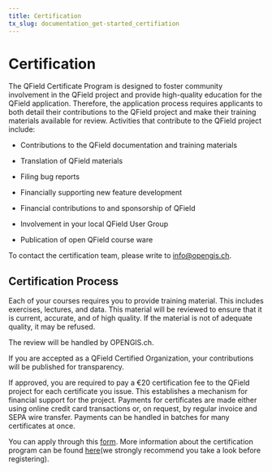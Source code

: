 ```yaml
---
title: Certification
tx_slug: documentation_get-started_certifiation
---
```


# Certification

The QField Certificate Program is designed to foster community involvement in the QField project and provide high-quality education for the QField application. Therefore, the application process requires applicants to both detail their contributions to the QField project and make their training materials available for review. Activities that contribute to the QField project include:

- Contributions to the QField documentation and training materials

- Translation of QField materials

- Filing bug reports

- Financially supporting new feature development

- Financial contributions to and sponsorship of QField

- Involvement in your local QField User Group

- Publication of open QField course ware

To contact the certification team, please write to info@opengis.ch.

## Certification Process

Each of your courses requires you to provide training material. This includes exercises, lectures, and data. This material will be reviewed to ensure that it is current, accurate, and of high quality. If the material is not of adequate quality, it may be refused.

The review will be handled by OPENGIS.ch.

If you are accepted as a QField Certified Organization, your contributions will be published for transparency.

If approved, you are required to pay a €20 certification fee to the QField project for each certificate you issue. This establishes a mechanism for financial support for the project. Payments for certificates are made either using online credit card transactions or, on request, by regular invoice and SEPA wire transfer. Payments can be handled in batches for many certificates at once.

You can apply through this [form](https://changelog.qgis.org/en/qfield/create-certifyingorganisation/).<!-- markdown-link-check-disable-line -->
More information about the certification program can be found [here](https://changelog.qgis.org/en/qfield/about/)(we strongly recommend you take a look before registering).<!-- markdown-link-check-disable-line -->
